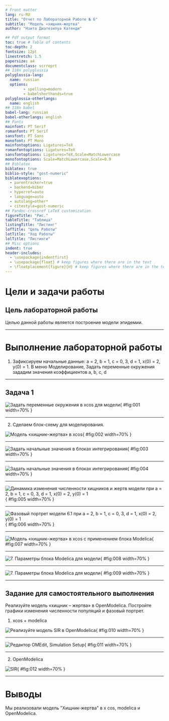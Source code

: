 ```yaml
---
# Front matter
lang: ru-RU
title: "Отчет по Лабораторной Работе № 6"
subtitle: "Модель «хищник–жертва"
author: "Нзита Диатезилуа Катенди"

## Pdf output format
toc: true # Table of contents
toc-depth: 2
fontsize: 12pt
linestretch: 1.5
papersize: a4
documentclass: scrreprt
## I18n polyglossia
polyglossia-lang:
  name: russian
  options:
        - spelling=modern
        - babelshorthands=true
polyglossia-otherlangs:
  name: english
## I18n babel
babel-lang: russian
babel-otherlangs: english
## Fonts
mainfont: PT Serif
romanfont: PT Serif
sansfont: PT Sans
monofont: PT Mono
mainfontoptions: Ligatures=TeX
romanfontoptions: Ligatures=TeX
sansfontoptions: Ligatures=TeX,Scale=MatchLowercase
monofontoptions: Scale=MatchLowercase,Scale=0.9
## Biblatex
biblatex: true
biblio-style: "gost-numeric"
biblatexoptions:
  - parentracker=true
  - backend=biber
  - hyperref=auto
  - language=auto
  - autolang=other*
  - citestyle=gost-numeric
## Pandoc-crossref LaTeX customization
figureTitle: "Рис."
tableTitle: "Таблица"
listingTitle: "Листинг"
lofTitle: "Цель Работы"
lotTitle: "Ход Работы"
lolTitle: "Листинги"
## Misc options
indent: true
header-includes:
  - \usepackage{indentfirst}
  - \usepackage{float} # keep figures where there are in the text
  - \floatplacement{figure}{H} # keep figures where there are in the text
---
```


# Цели и задачи работы

## Цель лабораторной работы

Целью данной работы является построение модели эпидемии.
 
---

# Выполнение лабораторной работы

1. Зафиксируем начальные данные: a = 2, b = 1, c = 0, 3, d = 1, x(0) = 2, y(0) = 1.
В меню Моделирование, Задать переменные окружения зададим значения коэффициентов a, b, c, d

---

## Задача 1


![Задать переменные окружения в xcos для модели](image/image1.png){ #fig:001 width=70% }

---
2. Сделаем блок-схему для моделирования.

![Модель «хищник–жертва» в xcos](image/image2.png){ #fig:002 width=70% }

---

![Задать начальные значения в блоках интегрирования](image/image3.png){ #fig:003 width=70% }

---

![Задать начальные значения в блоках интегрирования](image/image4.png){ #fig:004 width=70% }

---

![Динамика изменения численности хищников и жертв модели при a = 2, b = 1, c = 0, 3, d = 1, x(0) = 2, y(0) = 1](image/image5.png){ #fig:005 width=70% }

---

![Фазовый портрет модели 6.1 при a = 2, b = 1, c = 0, 3, d = 1, x(0) = 2, y(0) = 1](image/image6.png){ #fig:006 width=70% }

---

![Модель «хищник–жертва» в xcos с применением блока Modelica](image/image7.png){ #fig:007 width=70% }

---

![7. Параметры блока Modelica для модели](image/image8.png){ #fig:008 width=70% }

---

![7. Параметры блока Modelica для модели](image/image9.png){ #fig:009 width=70% }

---
##  Задание для самостоятельного выполнения

Реализуйте модель «хищник – жертва» в OpenModelica. Постройте графики изменения численности популяций и фазовый портрет.

1. xcos + modelica

![Реализуйте модель SIR в OpenModelica](image/image10.png){ #fig:010 width=70% }

---

![Редактор OMEdit, Simulation Setup](image/image11.png){ #fig:011 width=70% }

---
2. OpenModelica

![SIR](image/image12.png){ #fig:012 width=70% }

---

# Выводы

Мы реализовали модель "Хищник-жертва" в x cos, modelica и OpenModelica.